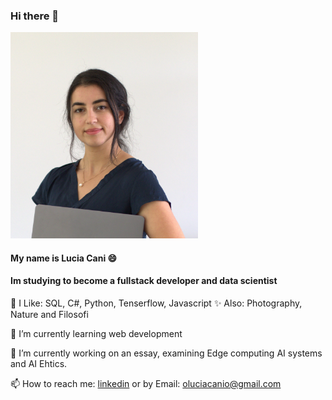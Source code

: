 ### Hi there 👋 

<img src="Profil_2.jpg" alt="image" width="300" height="330" border-radius="25%">

#### My name is Lucia Cani 😄
#### Im studying to become a fullstack developer and data scientist

👀 I Like: SQL, C#, Python, Tenserflow, Javascript
✨ Also:  Photography, Nature and Filosofi

🌱 I’m currently learning web development

🔭 I’m currently working on an essay, examining Edge computing AI systems and AI Ehtics.

📫 How to reach me:  [linkedin]( https://www.linkedin.com/in/lucia-cani-681463257/) or by Email: oluciacanio@gmail.com

<!--
**00Lucia00/00Lucia00** is a ✨ _special_ ✨ repository because its `README.md` (this file) appears on your GitHub profile.

Here are some ideas to get you started:


- 👯 I’m looking to collaborate on ...
- 🤔 I’m looking for help with ...
- 💬 Ask me about ...

- 😄 Pronouns: ...
- ⚡ Fun fact: ...
-->
